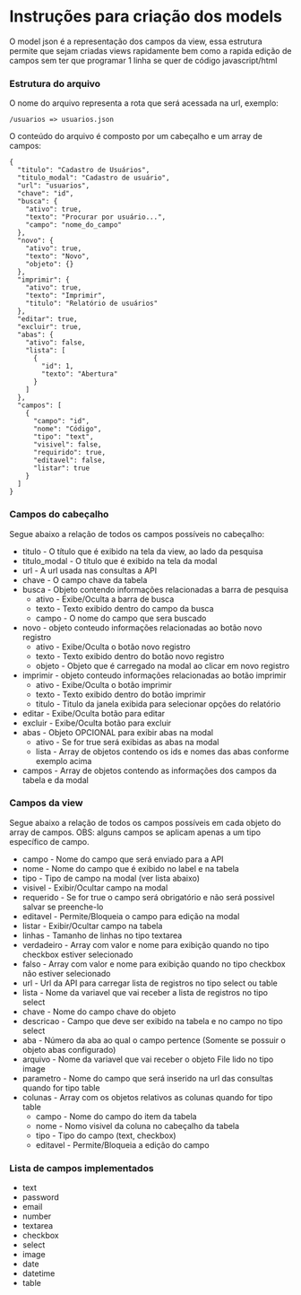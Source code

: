 # Instruções para criação dos models

O model json é a representação dos campos da view, essa estrutura permite que sejam criadas views rapidamente bem como a rapida edição de campos sem ter que programar 1 linha se quer de código javascript/html

### Estrutura do arquivo

O nome do arquivo representa a rota que será acessada na url, exemplo:

```
/usuarios => usuarios.json
```

O conteúdo do arquivo é composto por um cabeçalho e um array de campos:

```
{
  "titulo": "Cadastro de Usuários",
  "titulo_modal": "Cadastro de usuário",
  "url": "usuarios",
  "chave": "id",
  "busca": {
    "ativo": true,
    "texto": "Procurar por usuário...",
    "campo": "nome_do_campo"
  },
  "novo": {
    "ativo": true,
    "texto": "Novo",
    "objeto": {}
  },
  "imprimir": {
    "ativo": true,
    "texto": "Imprimir",
    "titulo": "Relatório de usuários"
  },  
  "editar": true,
  "excluir": true,   
  "abas": {
    "ativo": false,
    "lista": [
      {
        "id": 1,
        "texto": "Abertura"
      }
    ]
  },
  "campos": [
    {
      "campo": "id",
      "nome": "Código",
      "tipo": "text",
      "visivel": false,
      "requirido": true,
      "editavel": false,
      "listar": true
    }
  ]
}
```

### Campos do cabeçalho

Segue abaixo a relação de todos os campos possíveis no cabeçalho:

* titulo - O título que é exibido na tela da view, ao lado da pesquisa
* titulo_modal - O título que é exibido na tela da modal
* url - A url usada nas consultas a API
* chave - O campo chave da tabela
* busca - Objeto contendo informações relacionadas a barra de pesquisa
  - ativo - Exibe/Oculta a barra de busca
  - texto - Texto exibido dentro do campo da busca
  - campo - O nome do campo que sera buscado
* novo - objeto conteudo informações relacionadas ao botão novo registro
  - ativo - Exibe/Oculta o botão novo registro
  - texto - Texto exibido dentro do botão novo registro
  - objeto - Objeto que é carregado na modal ao clicar em novo registro
* imprimir - objeto conteudo informações relacionadas ao botão imprimir
  - ativo - Exibe/Oculta o botão imprimir
  - texto - Texto exibido dentro do botão imprimir
  - titulo - Titulo da janela exibida para selecionar opções do relatório
* editar - Exibe/Oculta botão para editar
* excluir - Exibe/Oculta botão para excluir  
* abas - Objeto OPCIONAL para exibir abas na modal  
  - ativo - Se for true será exibidas as abas na modal
  - lista - Array de objetos contendo os ids e nomes das abas conforme exemplo acima
* campos - Array de objetos contendo as informações dos campos da tabela e da modal

### Campos da view

Segue abaixo a relação de todos os campos possíveis em cada objeto do array de campos.
OBS: alguns campos se aplicam apenas a um tipo específico de campo.

* campo - Nome do campo que será enviado para a API
* nome - Nome do campo que é exibido no label e na tabela
* tipo - Tipo de campo na modal (ver lista abaixo)
* visivel - Exibir/Ocultar campo na modal
* requerido - Se for true o campo será obrigatório e não será possivel salvar se preenche-lo
* editavel - Permite/Bloqueia o campo para edição na modal
* listar - Exibir/Ocultar campo na tabela
* linhas - Tamanho de linhas no tipo textarea
* verdadeiro - Array com valor e nome para exibição quando no tipo checkbox estiver selecionado
* falso - Array com valor e nome para exibição quando no tipo checkbox não estiver selecionado
* url - Url da API para carregar lista de registros no tipo select ou table
* lista - Nome da variavel que vai receber a lista de registros no tipo select
* chave - Nome do campo chave do objeto
* descricao - Campo que deve ser exibido na tabela e no campo no tipo select
* aba - Número da aba ao qual o campo pertence (Somente se possuir o objeto abas configurado)
* arquivo - Nome da variavel que vai receber o objeto File lido no tipo image
* parametro - Nome do campo que será inserido na url das consultas quando for tipo table
* colunas - Array com os objetos relativos as colunas quando for tipo table
  - campo - Nome do campo do item da tabela
  - nome - Nomo visivel da coluna no cabeçalho da tabela
  - tipo - Tipo do campo (text, checkbox)
  - editavel - Permite/Bloqueia a edição do campo

### Lista de campos implementados

* text
* password
* email
* number
* textarea
* checkbox
* select
* image
* date
* datetime
* table
